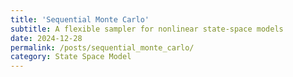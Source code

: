 ```yaml
---
title: 'Sequential Monte Carlo'
subtitle: A flexible sampler for nonlinear state-space models
date: 2024-12-28
permalink: /posts/sequential_monte_carlo/
category: State Space Model
---
```



